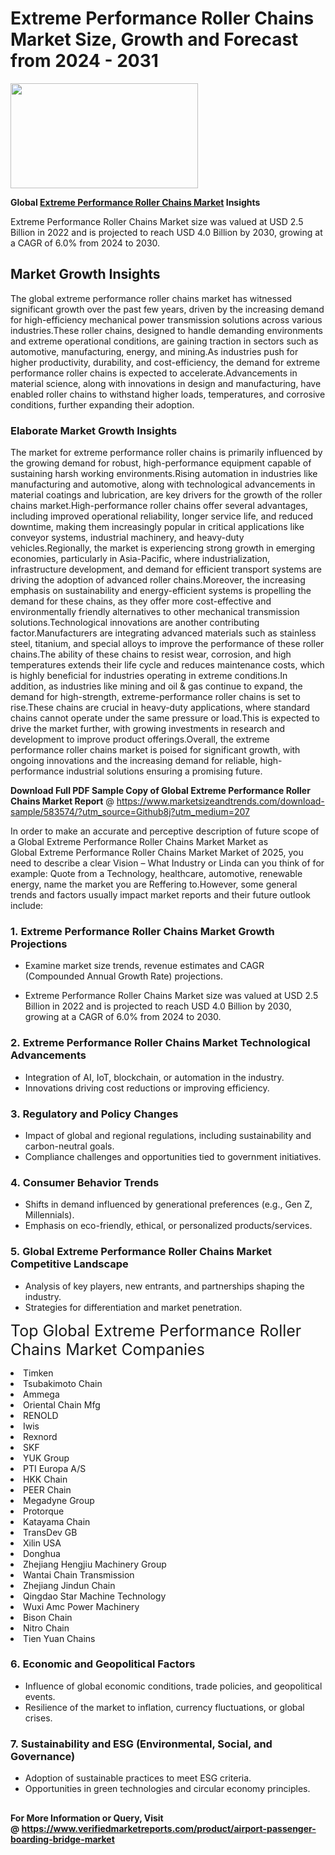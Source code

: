 <H1>Extreme Performance Roller Chains Market Size, Growth and Forecast from 2024 - 2031</H1><img class="aligncenter size-medium wp-image-584254" src="https://thirdeyenews.in/wp-content/uploads/2024/09/Global-Market-Research-300x168.jpeg" alt="" width="300" height="168" /><p><strong>Global&nbsp;<a href="https://www.marketsizeandtrends.com/download-sample/583574/?utm_source=Github8j?utm_medium=207">Extreme Performance Roller Chains Market</a> Insights</strong></p><p>Extreme Performance Roller Chains Market size was valued at USD 2.5 Billion in 2022 and is projected to reach USD 4.0 Billion by 2030, growing at a CAGR of 6.0% from 2024 to 2030.</p><p><h2>Market Growth Insights</h2> The global extreme performance roller chains market has witnessed significant growth over the past few years, driven by the increasing demand for high-efficiency mechanical power transmission solutions across various industries.These roller chains, designed to handle demanding environments and extreme operational conditions, are gaining traction in sectors such as automotive, manufacturing, energy, and mining.As industries push for higher productivity, durability, and cost-efficiency, the demand for extreme performance roller chains is expected to accelerate.Advancements in material science, along with innovations in design and manufacturing, have enabled roller chains to withstand higher loads, temperatures, and corrosive conditions, further expanding their adoption. <h3>Elaborate Market Growth Insights</h3> The market for extreme performance roller chains is primarily influenced by the growing demand for robust, high-performance equipment capable of sustaining harsh working environments.Rising automation in industries like manufacturing and automotive, along with technological advancements in material coatings and lubrication, are key drivers for the growth of the roller chains market.High-performance roller chains offer several advantages, including improved operational reliability, longer service life, and reduced downtime, making them increasingly popular in critical applications like conveyor systems, industrial machinery, and heavy-duty vehicles.Regionally, the market is experiencing strong growth in emerging economies, particularly in Asia-Pacific, where industrialization, infrastructure development, and demand for efficient transport systems are driving the adoption of advanced roller chains.Moreover, the increasing emphasis on sustainability and energy-efficient systems is propelling the demand for these chains, as they offer more cost-effective and environmentally friendly alternatives to other mechanical transmission solutions.Technological innovations are another contributing factor.Manufacturers are integrating advanced materials such as stainless steel, titanium, and special alloys to improve the performance of these roller chains.The ability of these chains to resist wear, corrosion, and high temperatures extends their life cycle and reduces maintenance costs, which is highly beneficial for industries operating in extreme conditions.In addition, as industries like mining and oil & gas continue to expand, the demand for high-strength, extreme-performance roller chains is set to rise.These chains are crucial in heavy-duty applications, where standard chains cannot operate under the same pressure or load.This is expected to drive the market further, with growing investments in research and development to improve product offerings.Overall, the extreme performance roller chains market is poised for significant growth, with ongoing innovations and the increasing demand for reliable, high-performance industrial solutions ensuring a promising future.</p><p><span class=""><strong>Download Full PDF Sample Copy of Global Extreme Performance Roller Chains Market Report</strong> @ <a href="https://www.marketsizeandtrends.com/download-sample/583574/?utm_source=Github8j?utm_medium=207" target="_blank">https://www.marketsizeandtrends.com/download-sample/583574/?utm_source=Github8j?utm_medium=207</a></span></p><p>In order to make an accurate and perceptive description of future scope of a Global&nbsp;Extreme Performance Roller Chains Market Market as Global&nbsp;Extreme Performance Roller Chains Market Market of 2025, you need to describe a clear Vision &ndash; What Industry or Linda can you think of for example: Quote from a Technology, healthcare, automotive, renewable energy, name the market you are Reffering to.However, some general trends and factors usually impact market reports and their future outlook include:</p><h3>1.&nbsp;<strong>Extreme Performance Roller Chains Market Growth Projections</strong></h3><ul><li>Examine market size trends, revenue estimates and CAGR (Compounded Annual Growth Rate) projections.</li><li><p>Extreme Performance Roller Chains Market size was valued at USD 2.5 Billion in 2022 and is projected to reach USD 4.0 Billion by 2030, growing at a CAGR of 6.0% from 2024 to 2030.</p></li></ul><h3>2.&nbsp;<strong>Extreme Performance Roller Chains Market Technological Advancements</strong></h3><ul><li>Integration of AI, IoT, blockchain, or automation in the industry.</li><li>Innovations driving cost reductions or improving efficiency.</li></ul><h3>3.&nbsp;<strong>Regulatory and Policy Changes</strong></h3><ul><li>Impact of global and regional regulations, including sustainability and carbon-neutral goals.</li><li>Compliance challenges and opportunities tied to government initiatives.</li></ul><h3>4.&nbsp;<strong>Consumer Behavior Trends</strong></h3><ul><li>Shifts in demand influenced by generational preferences (e.g., Gen Z, Millennials).</li><li>Emphasis on eco-friendly, ethical, or personalized products/services.</li></ul><h3>5.&nbsp;<strong>Global Extreme Performance Roller Chains Market Competitive Landscape</strong></h3><ul><li>Analysis of key players, new entrants, and partnerships shaping the industry.</li><li>Strategies for differentiation and market penetration.</li></ul><p data-pm-slice="1 1 []"><span style="color: inherit; font-family: inherit; font-size: 25px;">Top Global Extreme Performance Roller Chains Market Companies</span></p><div class="" data-test-id=""><p><li>Timken</li><li> Tsubakimoto Chain</li><li> Ammega</li><li> Oriental Chain Mfg</li><li> RENOLD</li><li> Iwis</li><li> Rexnord</li><li> SKF</li><li> YUK Group</li><li> PTI Europa A/S</li><li> HKK Chain</li><li> PEER Chain</li><li> Megadyne Group</li><li> Protorque</li><li> Katayama Chain</li><li> TransDev GB</li><li> Xilin USA</li><li> Donghua</li><li> Zhejiang Hengjiu Machinery Group</li><li> Wantai Chain Transmission</li><li> Zhejiang Jindun Chain</li><li> Qingdao Star Machine Technology</li><li> Wuxi Amc Power Machinery</li><li> Bison Chain</li><li> Nitro Chain</li><li> Tien Yuan Chains</li></p></div><h3>6.&nbsp;<strong>Economic and Geopolitical Factors</strong></h3><ul><li>Influence of global economic conditions, trade policies, and geopolitical events.</li><li>Resilience of the market to inflation, currency fluctuations, or global crises.</li></ul><h3>7.&nbsp;<strong>Sustainability and ESG (Environmental, Social, and Governance)</strong></h3><ul><li>Adoption of sustainable practices to meet ESG criteria.</li><li>Opportunities in green technologies and circular economy principles.</li></ul><h2><strong style="font-size: 14px;">For More Information or Query, Visit @&nbsp;</strong><a style="background-color: #ffffff; font-size: 14px;" href="https://www.marketsizeandtrends.com/report/extreme-performance-roller-chains-market/" target="_blank">https://www.verifiedmarketreports.com/product/airport-passenger-boarding-bridge-market</a></h2>
